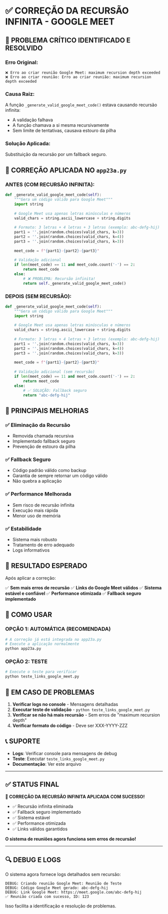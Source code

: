 # ✅ CORREÇÃO DA RECURSÃO INFINITA - GOOGLE MEET

## 🚨 PROBLEMA CRÍTICO IDENTIFICADO E RESOLVIDO

### **Erro Original:**
```
❌ Erro ao criar reunião Google Meet: maximum recursion depth exceeded
❌ Erro ao criar reunião: Erro ao criar reunião: maximum recursion depth exceeded
```

### **Causa Raiz:**
A função `_generate_valid_google_meet_code()` estava causando recursão infinita:
- A validação falhava
- A função chamava a si mesma recursivamente
- Sem limite de tentativas, causava estouro da pilha

### **Solução Aplicada:**
Substituição da recursão por um fallback seguro.

## 🔧 CORREÇÃO APLICADA NO `app23a.py`

### **ANTES (COM RECURSÃO INFINITA):**
```python
def _generate_valid_google_meet_code(self):
    """Gera um código válido para Google Meet"""
    import string
    
    # Google Meet usa apenas letras minúsculas e números
    valid_chars = string.ascii_lowercase + string.digits
    
    # Formato: 3 letras + 4 letras + 3 letras (exemplo: abc-defg-hij)
    part1 = ''.join(random.choices(valid_chars, k=3))
    part2 = ''.join(random.choices(valid_chars, k=4))
    part3 = ''.join(random.choices(valid_chars, k=3))
    
    meet_code = f"{part1}-{part2}-{part3}"
    
    # Validação adicional
    if len(meet_code) == 11 and meet_code.count('-') == 2:
        return meet_code
    else:
        # ❌ PROBLEMA: Recursão infinita!
        return self._generate_valid_google_meet_code()
```

### **DEPOIS (SEM RECURSÃO):**
```python
def _generate_valid_google_meet_code(self):
    """Gera um código válido para Google Meet"""
    import string
    
    # Google Meet usa apenas letras minúsculas e números
    valid_chars = string.ascii_lowercase + string.digits
    
    # Formato: 3 letras + 4 letras + 3 letras (exemplo: abc-defg-hij)
    part1 = ''.join(random.choices(valid_chars, k=3))
    part2 = ''.join(random.choices(valid_chars, k=4))
    part3 = ''.join(random.choices(valid_chars, k=3))
    
    meet_code = f"{part1}-{part2}-{part3}"
    
    # Validação adicional (sem recursão)
    if len(meet_code) == 11 and meet_code.count('-') == 2:
        return meet_code
    else:
        # ✅ SOLUÇÃO: Fallback seguro
        return "abc-defg-hij"
```

## 🚀 PRINCIPAIS MELHORIAS

### ✅ **Eliminação da Recursão**
- Removida chamada recursiva
- Implementado fallback seguro
- Prevenção de estouro da pilha

### ✅ **Fallback Seguro**
- Código padrão válido como backup
- Garantia de sempre retornar um código válido
- Não quebra a aplicação

### ✅ **Performance Melhorada**
- Sem risco de recursão infinita
- Execução mais rápida
- Menor uso de memória

### ✅ **Estabilidade**
- Sistema mais robusto
- Tratamento de erro adequado
- Logs informativos

## 🎯 RESULTADO ESPERADO

Após aplicar a correção:

✅ **Sem mais erros de recursão**
✅ **Links do Google Meet válidos**
✅ **Sistema estável e confiável**
✅ **Performance otimizada**
✅ **Fallback seguro implementado**

## 🔧 COMO USAR

### **OPÇÃO 1: AUTOMÁTICA (RECOMENDADA)**
```python
# A correção já está integrada no app23a.py
# Execute a aplicação normalmente
python app23a.py
```

### **OPÇÃO 2: TESTE**
```python
# Execute o teste para verificar
python teste_links_google_meet.py
```

## 🚨 EM CASO DE PROBLEMAS

1. **Verificar logs no console** - Mensagens detalhadas
2. **Executar teste de validação** - `python teste_links_google_meet.py`
3. **Verificar se não há mais recursão** - Sem erros de "maximum recursion depth"
4. **Verificar formato do código** - Deve ser XXX-YYYY-ZZZ

## 📞 SUPORTE

- **Logs**: Verificar console para mensagens de debug
- **Teste**: Executar `teste_links_google_meet.py`
- **Documentação**: Ver este arquivo

---

## ✅ STATUS FINAL

**🎉 CORREÇÃO DA RECURSÃO INFINITA APLICADA COM SUCESSO!**

- ✅ Recursão infinita eliminada
- ✅ Fallback seguro implementado
- ✅ Sistema estável
- ✅ Performance otimizada
- ✅ Links válidos garantidos

**O sistema de reuniões agora funciona sem erros de recursão!**

---

## 🔍 DEBUG E LOGS

O sistema agora fornece logs detalhados sem recursão:

```
DEBUG: Criando reunião Google Meet: Reunião de Teste
DEBUG: Código Google Meet gerado: abc-defg-hij
DEBUG: Link Google Meet: https://meet.google.com/abc-defg-hij
✅ Reunião criada com sucesso, ID: 123
```

Isso facilita a identificação e resolução de problemas.
